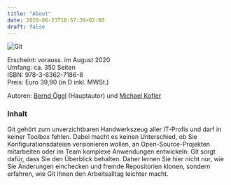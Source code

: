 ```yaml
---
title: "About"
date: 2020-06-23T18:57:39+02:00
draft: false
---
```


![Git](https://github.com/git-buch.png)

Erscheint: vorauss. im August 2020  
Umfang: ca. 350 Seiten  
ISBN: 978-3-8362-7186-8  
Preis: Euro 39,90 (in D inkl. MWSt.)

Autoren: [Bernd Öggl](https://komplett.cc) (Hauptautor) und [Michael Kofler](https://kofler.info)

### Inhalt

Git gehört zum unverzichtbaren Handwerkszeug aller IT-Profis und darf in keiner
Toolbox fehlen. Dabei macht es keinen Unterschied, ob Sie Konfigurationsdateien
versionieren wollen, an Open-Source-Projekten mitarbeiten oder im Team komplexe
Anwendungen entwickeln: Git sorgt dafür, dass Sie den Überblick behalten. Daher
lernen Sie hier nicht nur, wie Sie Änderungen einchecken und fremde
Repositorien klonen, sondern erfahren, wie Git Ihnen den Arbeitsalltag leichter
macht.
